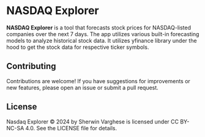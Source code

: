 # NASDAQ Explorer

**NASDAQ Explorer** is a tool that forecasts stock prices for NASDAQ-listed companies over the next 7 days. The app utilizes various built-in forecasting models to analyze historical stock data. It utilizes yfinance library under the hood to get the stock data for respective ticker symbols. 

## Contributing
Contributions are welcome! If you have suggestions for improvements or new features, please open an issue or submit a pull request.

## License
Nasdaq Explorer © 2024 by Sherwin Varghese is licensed under CC BY-NC-SA 4.0. See the LICENSE file for details.

